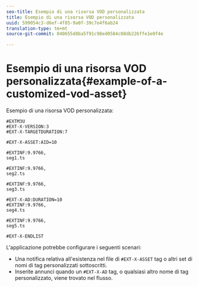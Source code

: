 ```yaml
---
seo-title: Esempio di una risorsa VOD personalizzata
title: Esempio di una risorsa VOD personalizzata
uuid: 599054c3-d6ef-4f85-9a0f-39c7e4f6ab24
translation-type: tm+mt
source-git-commit: 040655d8ba5f91c98ed0584c08db226ffe1e0f4e

---
```



# Esempio di una risorsa VOD personalizzata{#example-of-a-customized-vod-asset}

Esempio di una risorsa VOD personalizzata:

```
#EXTM3U
#EXT-X-VERSION:3
#EXT-X-TARGETDURATION:7
 
#EXT-X-ASSET:AID=10
 
#EXTINF:9.9766,
seg1.ts
 
#EXTINF:9.9766,
seg2.ts
 
#EXTINF:9.9766,
seg3.ts
 
#EXT-X-AD:DURATION=10
#EXTINF:9.9766,
seg4.ts
 
#EXTINF:9.9766,
seg5.ts
 
#EXT-X-ENDLIST
```

L&#39;applicazione potrebbe configurare i seguenti scenari:

* Una notifica relativa all&#39;esistenza nel file di `#EXT-X-ASSET` tag o altri set di nomi di tag personalizzati sottoscritti.
* Inserite annunci quando un `#EXT-X-AD` tag, o qualsiasi altro nome di tag personalizzato, viene trovato nel flusso.

